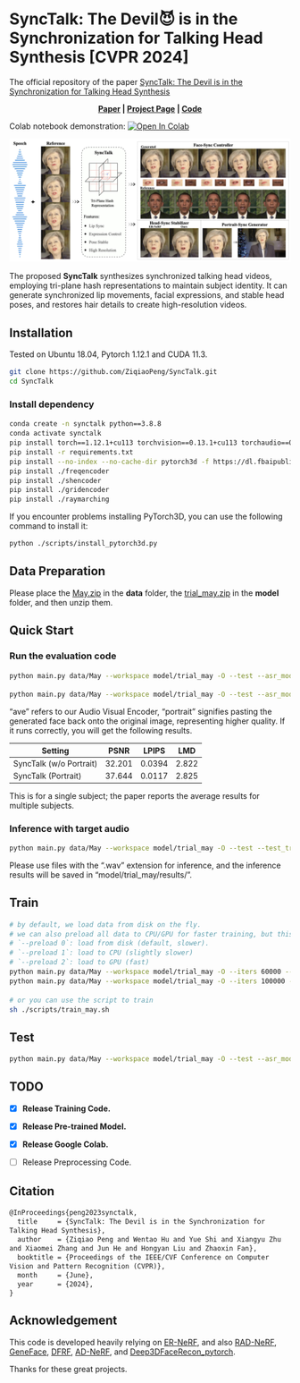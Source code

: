 # SyncTalk: The Devil😈 is in the Synchronization for Talking Head Synthesis [CVPR 2024]
The official repository of the paper [SyncTalk: The Devil is in the Synchronization for Talking Head Synthesis](https://arxiv.org/abs/2311.17590)

<p align='center'>
  <b>
    <a href="https://arxiv.org/abs/2311.17590">Paper</a>
    | 
    <a href="https://ziqiaopeng.github.io/synctalk/">Project Page</a>
    |
    <a href="https://github.com/ZiqiaoPeng/SyncTalk">Code</a> 
  </b>
</p> 

Colab notebook demonstration: [![Open In Colab](https://colab.research.google.com/assets/colab-badge.svg)](https://colab.research.google.com/drive/1Egq0_ZK5sJAAawShxC0y4JRZQuVS2X-Z?usp=sharing)

  <p align='center'>  
    <img src='assets/image/synctalk.png' width='1000'/>
  </p>

  The proposed **SyncTalk** synthesizes synchronized talking head videos, employing tri-plane hash representations to maintain subject identity. It can generate synchronized lip movements, facial expressions, and stable head poses, and restores hair details to create high-resolution videos.

## Installation

Tested on Ubuntu 18.04, Pytorch 1.12.1 and CUDA 11.3.
```bash
git clone https://github.com/ZiqiaoPeng/SyncTalk.git
cd SyncTalk
```
### Install dependency

```bash
conda create -n synctalk python==3.8.8
conda activate synctalk
pip install torch==1.12.1+cu113 torchvision==0.13.1+cu113 torchaudio==0.12.1 --extra-index-url https://download.pytorch.org/whl/cu113
pip install -r requirements.txt
pip install --no-index --no-cache-dir pytorch3d -f https://dl.fbaipublicfiles.com/pytorch3d/packaging/wheels/py38_cu113_pyt1121/download.html
pip install ./freqencoder
pip install ./shencoder
pip install ./gridencoder
pip install ./raymarching
```
If you encounter problems installing PyTorch3D, you can use the following command to install it:
```bash
python ./scripts/install_pytorch3d.py
```

## Data Preparation
Please place the [May.zip](https://drive.google.com/file/d/18Q2H612CAReFxBd9kxr-i1dD8U1AUfsV/view?usp=sharing) in the **data** folder, the [trial_may.zip](https://drive.google.com/file/d/1C2639qi9jvhRygYHwPZDGs8pun3po3W7/view?usp=sharing) in the **model** folder, and then unzip them.

## Quick Start
### Run the evaluation code
```bash
python main.py data/May --workspace model/trial_may -O --test --asr_model ave

python main.py data/May --workspace model/trial_may -O --test --asr_model ave --portrait
```
“ave” refers to our Audio Visual Encoder, “portrait” signifies pasting the generated face back onto the original image, representing higher quality.
If it runs correctly, you will get the following results.

| Setting                  | PSNR   | LPIPS  | LMD   |
|--------------------------|--------|--------|-------|
| SyncTalk (w/o Portrait)  | 32.201 | 0.0394 | 2.822 |
| SyncTalk (Portrait)      | 37.644 | 0.0117 | 2.825 |

This is for a single subject; the paper reports the average results for multiple subjects.

### Inference with target audio
```bash
python main.py data/May --workspace model/trial_may -O --test --test_train --asr_model ave --portrait --aud ./demo/test.wav
```
Please use files with the “.wav” extension for inference, and the inference results will be saved in “model/trial_may/results/”.
## Train
```bash
# by default, we load data from disk on the fly.
# we can also preload all data to CPU/GPU for faster training, but this is very memory-hungry for large datasets.
# `--preload 0`: load from disk (default, slower).
# `--preload 1`: load to CPU (slightly slower)
# `--preload 2`: load to GPU (fast)
python main.py data/May --workspace model/trial_may -O --iters 60000 --asr_model ave
python main.py data/May --workspace model/trial_may -O --iters 100000 --finetune_lips --patch_size 64 --asr_model ave

# or you can use the script to train
sh ./scripts/train_may.sh
```

## Test
```bash
python main.py data/May --workspace model/trial_may -O --test --asr_model ave --portrait
```


## TODO
- [x] **Release Training Code.**
- [x] **Release Pre-trained Model.**
- [x] **Release Google Colab.**
- [ ] Release Preprocessing Code.



## Citation	

```
@InProceedings{peng2023synctalk,
  title     = {SyncTalk: The Devil is in the Synchronization for Talking Head Synthesis}, 
  author    = {Ziqiao Peng and Wentao Hu and Yue Shi and Xiangyu Zhu and Xiaomei Zhang and Jun He and Hongyan Liu and Zhaoxin Fan},
  booktitle = {Proceedings of the IEEE/CVF Conference on Computer Vision and Pattern Recognition (CVPR)},
  month     = {June},
  year      = {2024},
}
```

## Acknowledgement
This code is developed heavily relying on [ER-NeRF](https://github.com/Fictionarry/ER-NeRF), and also [RAD-NeRF](https://github.com/ashawkey/RAD-NeRF), [GeneFace](https://github.com/yerfor/GeneFace), [DFRF](https://github.com/sstzal/DFRF), [AD-NeRF](https://github.com/YudongGuo/AD-NeRF), and [Deep3DFaceRecon_pytorch](https://github.com/sicxu/Deep3DFaceRecon_pytorch).

Thanks for these great projects.
